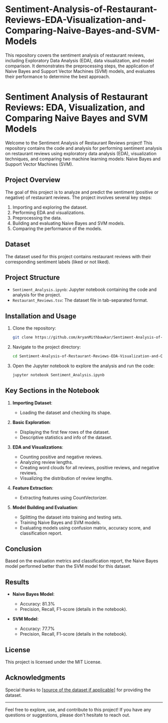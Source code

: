 # Sentiment-Analysis-of-Restaurant-Reviews-EDA-Visualization-and-Comparing-Naive-Bayes-and-SVM-Models
This repository covers the sentiment analysis of restaurant reviews, including Exploratory Data Analysis (EDA), data visualization, and model comparison. It demonstrates the preprocessing steps, the application of Naive Bayes and Support Vector Machines (SVM) models, and evaluates their performance to determine the best approach.
# Sentiment Analysis of Restaurant Reviews: EDA, Visualization, and Comparing Naive Bayes and SVM Models

Welcome to the Sentiment Analysis of Restaurant Reviews project! This repository contains the code and analysis for performing sentiment analysis on restaurant reviews using exploratory data analysis (EDA), visualization techniques, and comparing two machine learning models: Naive Bayes and Support Vector Machines (SVM).

## Project Overview

The goal of this project is to analyze and predict the sentiment (positive or negative) of restaurant reviews. The project involves several key steps:
1. Importing and exploring the dataset.
2. Performing EDA and visualizations.
3. Preprocessing the data.
4. Building and evaluating Naive Bayes and SVM models.
5. Comparing the performance of the models.

## Dataset

The dataset used for this project contains restaurant reviews with their corresponding sentiment labels (liked or not liked).

## Project Structure

- `Sentiment_Analysis.ipynb`: Jupyter notebook containing the code and analysis for the project.
- `Restaurant_Reviews.tsv`: The dataset file in tab-separated format.

## Installation and Usage

1. Clone the repository:
    ```bash
    git clone https://github.com/AryanMithbawkar/Sentiment-Analysis-of-Restaurant-Reviews-EDA-Visualization-and-Comparing-Naive-Bayes-and-SVM-Models.git
    ```
2. Navigate to the project directory:
    ```bash
    cd Sentiment-Analysis-of-Restaurant-Reviews-EDA-Visualization-and-Comparing-Naive-Bayes-and-SVM-Models
    ```
3. Open the Jupyter notebook to explore the analysis and run the code:
    ```bash
    jupyter notebook Sentiment_Analysis.ipynb
    ```

## Key Sections in the Notebook

1. **Importing Dataset**:
    - Loading the dataset and checking its shape.

2. **Basic Exploration**:
    - Displaying the first few rows of the dataset.
    - Descriptive statistics and info of the dataset.

3. **EDA and Visualizations**:
    - Counting positive and negative reviews.
    - Analyzing review lengths.
    - Creating word clouds for all reviews, positive reviews, and negative reviews.
    - Visualizing the distribution of review lengths.

4. **Feature Extraction**:
    - Extracting features using CountVectorizer.

5. **Model Building and Evaluation**:
    - Splitting the dataset into training and testing sets.
    - Training Naive Bayes and SVM models.
    - Evaluating models using confusion matrix, accuracy score, and classification report.

## Conclusion

Based on the evaluation metrics and classification report, the Naive Bayes model performed better than the SVM model for this dataset.

## Results

- **Naive Bayes Model**:
    - Accuracy: 81.3%
    - Precision, Recall, F1-score (details in the notebook).

- **SVM Model**:
    - Accuracy: 77.7%
    - Precision, Recall, F1-score (details in the notebook).

## License

This project is licensed under the MIT License.

## Acknowledgments

Special thanks to [[source of the dataset if applicable]](https://www.kaggle.com/datasets/d4rklucif3r/restaurant-reviews) for providing the dataset.

---

Feel free to explore, use, and contribute to this project! If you have any questions or suggestions, please don't hesitate to reach out.
